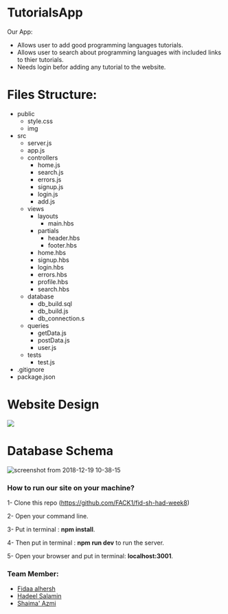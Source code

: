 # TutorialsApp

Our App:
- Allows user to add good programming languages tutorials.
- Allows user to search about programming languages with included links to thier tutorials.
- Needs login befor adding any tutorial to the website.

# Files Structure:
  - public 
    - style.css 
    - img
  - src 
    - server.js
    - app.js
    - controllers
      - home.js
      - search.js
      - errors.js
      - signup.js
      - login.js
      - add.js
    - views
      - layouts
        - main.hbs
      - partials
        - header.hbs
        - footer.hbs
      - home.hbs
      - signup.hbs
      - login.hbs
      - errors.hbs
      - profile.hbs
      - search.hbs
    - database
      - db_build.sql
      - db_build.js
      - db_connection.s
     - queries
        - getData.js
        - postData.js
        - user.js
    - tests
      - test.js
  - .gitignore
  - package.json
  
  # Website Design 
  ![](https://scontent.fjrs2-1.fna.fbcdn.net/v/t1.15752-9/48424794_131512214408673_4414917314441379840_n.jpg?_nc_cat=102&_nc_ht=scontent.fjrs2-1.fna&oh=58b9c0f01f10738e7d5f38b445915c61&oe=5CD7C356)
  # Database Schema
![screenshot from 2018-12-19 10-38-15](https://user-images.githubusercontent.com/37650536/50208618-3fcd1400-0337-11e9-807a-3338c6a0b483.png)
 ### How to run our site on your machine?

1- Clone this repo (https://github.com/FACK1/fid-sh-had-week8)

2- Open your command line.

3- Put in terminal : **npm install**.

4- Then put in terminal : **npm run dev** to run the server.

5- Open your browser and put in terminal: **localhost:3001**.



### Team Member:
- [Fidaa alhersh](https://github.com/fdo2)
- [Hadeel Salamin](https://github.com/Hadeel-Salamin)
- [Shaima' Azmi](https://github.com/shaima96)

